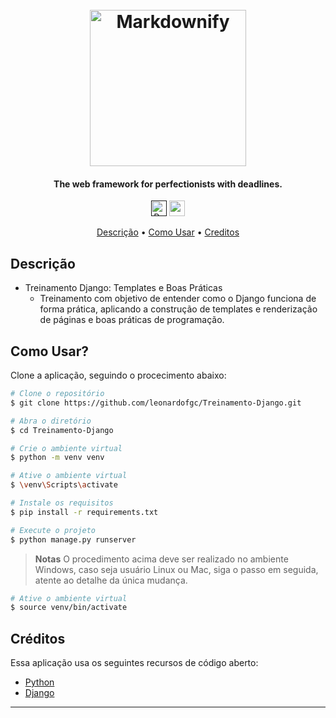 
<h1 align="center">
  <br>
  <a href="https://www.djangoproject.com/" target="_blank">
  <img src="http://devonsistemas.com.br/python-django-v2.png" alt="Markdownify" width="250"></a>
</h1>

<h4 align="center">The web framework for perfectionists with deadlines.</h4>

<p align="center">
  <a href=""><img src="https://img.shields.io/badge/python-3670A0?style=for-the-badge&logo=python&logoColor=ffdd54" alt="Python" height="25"></a>
  <a href="#"><img src="https://img.shields.io/badge/django-%23092E20.svg?style=for-the-badge&logo=django&logoColor=white" height="25"></a>
</p>

<p align="center">
  <a href="#descricao">Descrição</a> •
  <a href="#como-usar">Como Usar</a> •
  <a href="#creditos">Creditos</a>
</p>

## Descrição

* Treinamento Django: Templates e Boas Práticas
  - Treinamento com objetivo de entender como o Django funciona de forma prática, aplicando a construção de templates e renderização de páginas e boas práticas de programação.


## Como Usar?

Clone a aplicação, seguindo o procecimento abaixo:

```bash
# Clone o repositório
$ git clone https://github.com/leonardofgc/Treinamento-Django.git

# Abra o diretório
$ cd Treinamento-Django

# Crie o ambiente virtual
$ python -m venv venv

# Ative o ambiente virtual
$ \venv\Scripts\activate

# Instale os requisitos
$ pip install -r requirements.txt

# Execute o projeto
$ python manage.py runserver

```

> **Notas**
> O procedimento acima deve ser realizado no ambiente Windows, caso seja usuário Linux ou Mac, siga o passo em seguida, atente ao detalhe da única mudança.
```bash
# Ative o ambiente virtual
$ source venv/bin/activate
```
## Créditos

Essa aplicação usa os seguintes recursos de código aberto:

- [Python](https://www.python.org/)
- [Django](https://www.djangoproject.com/)

---

